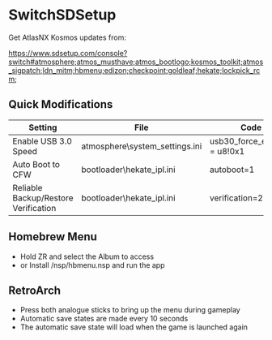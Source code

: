 # SwitchSDSetup
Get AtlasNX Kosmos updates from:

https://www.sdsetup.com/console?switch#atmosphere;atmos_musthave;atmos_bootlogo;kosmos_toolkit;atmos_sigpatch;ldn_mitm;hbmenu;edizon;checkpoint;goldleaf;hekate;lockpick_rcm;

## Quick Modifications
Setting | File | Code
------------ | ------------- | -------------
Enable USB 3.0 Speed | atmosphere\system_settings.ini | usb30_force_enabled = u8!0x1
Auto Boot to CFW | bootloader\hekate_ipl.ini | autoboot=1
Reliable Backup/Restore Verification | bootloader\hekate_ipl.ini | verification=2

## Homebrew Menu
 - Hold ZR and select the Album to access
 - or Install /nsp/hbmenu.nsp and run the app

## RetroArch
 - Press both analogue sticks to bring up the menu during gameplay
 - Automatic save states are made every 10 seconds
 - The automatic save state will load when the game is launched again